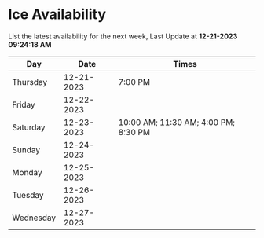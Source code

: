 # Ice Availability

List the latest availability for the next week, Last Update at **12-21-2023 09:24:18 AM**

| Day         | Date        | Times       |
| ----------- | ----------- | ----------- |
|Thursday|12-21-2023|7:00 PM|
|Friday|12-22-2023||
|Saturday|12-23-2023|10:00 AM; 11:30 AM; 4:00 PM; 8:30 PM|
|Sunday|12-24-2023||
|Monday|12-25-2023||
|Tuesday|12-26-2023||
|Wednesday|12-27-2023||
